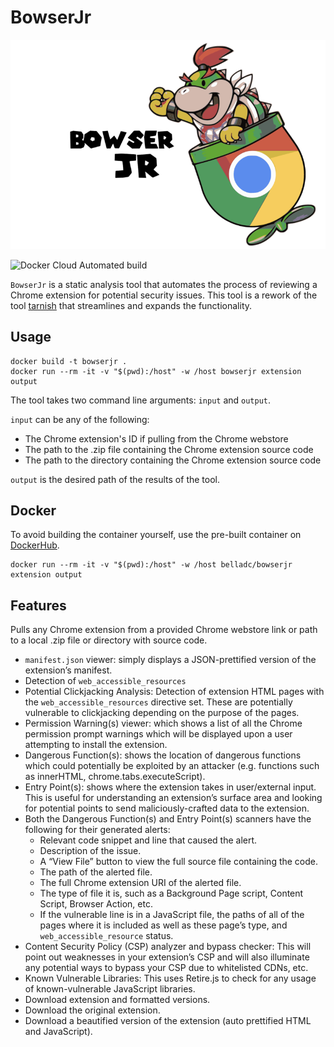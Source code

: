 # BowserJr

![](logo.png)

![Docker Cloud Automated build](https://img.shields.io/docker/cloud/automated/belladc/bowserjr)

`BowserJr` is a static analysis tool that automates the process of reviewing a Chrome extension for potential security issues. This tool is a rework of the tool [tarnish](https://github.com/mandatoryprogrammer/tarnish) that streamlines and expands the functionality.

## Usage

```
docker build -t bowserjr .
docker run --rm -it -v "$(pwd):/host" -w /host bowserjr extension output
```

The tool takes two command line arguments: `input` and `output`.

`input` can be any of the following:

* The Chrome extension's ID if pulling from the Chrome webstore
* The path to the .zip file containing the Chrome extension source code
* The path to the directory containing the Chrome extension source code

`output` is the desired path of the results of the tool.

## Docker

To avoid building the container yourself, use the pre-built container on [DockerHub](https://hub.docker.com/r/belladc/bowserjr).

```
docker run --rm -it -v "$(pwd):/host" -w /host belladc/bowserjr extension output
```

## Features
Pulls any Chrome extension from a provided Chrome webstore link or path to a local .zip file or directory with source code.

* `manifest.json` viewer: simply displays a JSON-prettified version of the extension’s manifest.
* Detection of `web_accessible_resources`
* Potential Clickjacking Analysis: Detection of extension HTML pages with the `web_accessible_resources` directive set. These are potentially vulnerable to clickjacking depending on the purpose of the pages.
* Permission Warning(s) viewer: which shows a list of all the Chrome permission prompt warnings which will be displayed upon a user attempting to install the extension.
* Dangerous Function(s): shows the location of dangerous functions which could potentially be exploited by an attacker (e.g. functions such as innerHTML, chrome.tabs.executeScript).
* Entry Point(s): shows where the extension takes in user/external input. This is useful for understanding an extension’s surface area and looking for potential points to send maliciously-crafted data to the extension.
* Both the Dangerous Function(s) and Entry Point(s) scanners have the following for their generated alerts:
	* Relevant code snippet and line that caused the alert.
	* Description of the issue.
	* A “View File” button to view the full source file containing the code.
	* The path of the alerted file.
	* The full Chrome extension URI of the alerted file.
	* The type of file it is, such as a Background Page script, Content Script, Browser Action, etc.
	* If the vulnerable line is in a JavaScript file, the paths of all of the pages where it is included as well as these page’s type, and `web_accessible_resource` status.
* Content Security Policy (CSP) analyzer and bypass checker: This will point out weaknesses in your extension’s CSP and will also illuminate any potential ways to bypass your CSP due to whitelisted CDNs, etc.
* Known Vulnerable Libraries: This uses Retire.js to check for any usage of known-vulnerable JavaScript libraries.
* Download extension and formatted versions.
* Download the original extension.
* Download a beautified version of the extension (auto prettified HTML and JavaScript).
